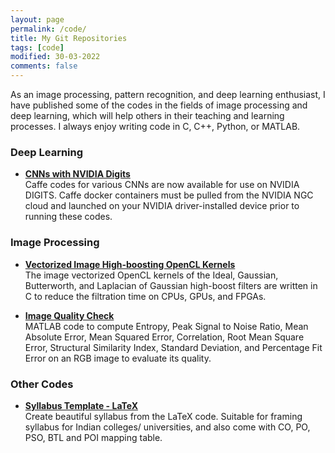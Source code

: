 ```yaml
---
layout: page
permalink: /code/
title: My Git Repositories
tags: [code]
modified: 30-03-2022
comments: false
---
```


As an image processing, pattern recognition, and deep learning enthusiast, I have published some of the codes in the fields of image processing and deep learning, which will help others in their teaching and learning processes. I always enjoy writing code in C, C++, Python, or MATLAB.

### Deep Learning

* [**CNNs with NVIDIA Digits**](https://github.com/ashutoshsatapathy1990/NVIDIA-DIGITS-caffe-)<br>
Caffe codes for various CNNs are now available for use on NVIDIA DIGITS. Caffe docker containers must be pulled from the NVIDIA NGC cloud and launched on your NVIDIA driver-installed device prior to running these codes.   
 
### Image Processing

* [**Vectorized Image High-boosting OpenCL Kernels**](https://github.com/ashutoshsatapathy1990/Vectorized-Image-Highboosting_GPU)<br>
The image vectorized OpenCL kernels of the Ideal, Gaussian, Butterworth, and Laplacian of Gaussian high-boost filters are written in C to reduce the filtration time on CPUs, GPUs, and FPGAs.

* [**Image Quality Check**](https://github.com/ashutoshsatapathy1990/Image-Performance-Metrics)<br>
MATLAB code to compute Entropy, Peak Signal to Noise Ratio, Mean Absolute Error, Mean Squared Error, Correlation, Root Mean Square Error, Structural Similarity Index, Standard Deviation, and Percentage Fit Error on an RGB image to evaluate its quality.

### Other Codes

* [**Syllabus Template - LaTeX**](https://github.com/ashutoshsatapathy1990/syllabus-template-LaTeX)<br>
Create beautiful syllabus from the LaTeX code. Suitable for framing syllabus for Indian colleges/ universities, and also come with CO, PO, PSO, BTL and POI mapping table.




